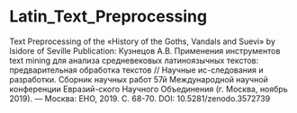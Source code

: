 # Latin_Text_Preprocessing
 Text Preprocessing of the «History of the Goths, Vandals and Suevi» by Isidore of Seville
 Publication: Кузнецов А.В. Применения инструментов text mining для анализа средневековых латиноязычных текстов: предварительная обработка текстов // Научные ис-следования и разработки. Сборник научных работ 57й Международной научной конференции Евразий-ского Научного Объединения (г. Москва, ноябрь 2019). — Москва: ЕНО, 2019. C. 68-70. DOI: 10.5281/zenodo.3572739
